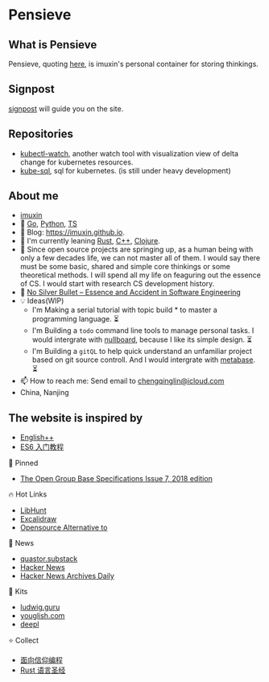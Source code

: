 # Pensieve

## What is Pensieve

Pensieve, quoting [here](https://en.wikipedia.org/wiki/Magical_objects_in_Harry_Potter#Pensieve), is imuxin's personal container for storing thinkings.

## Signpost

<i class="bi bi-signpost-fill"></i> [signpost](https://imuxin.github.io/#content/index) will guide you on the site.

## Repositories

- [kubectl-watch](https://github.com/imuxin/kubectl-watch), another watch tool with visualization view of delta change for kubernetes resources.
- [kube-sql](https://github.com/imuxin/kube-sql), sql for kubernetes. (is still under heavy development)

## About me

- <i class="bi bi-github"></i> [imuxin](https://github.com/imuxin)
- 💪 [Go](https://go.dev/), [Python](https://www.python.org/), [TS](https://www.typescriptlang.org/)
- 📜 Blog: https://imuxin.github.io.
- 🐾 I'm currently leaning [Rust](https://github.com/rust-lang/rust), [C++](https://en.cppreference.com/w/), [Clojure](https://clojure.org/).
- 🤔 Since open source projects are springing up, as a human being with only a few decades life, we can not master all of them. I would say there must be some basic, shared and simple core thinkings or some theoretical methods. I will spend all my life on feaguring out the essence of CS. I would start with research CS development history.
- 🤟 [No Silver Bullet – Essence and Accident in Software Engineering](https://en.wikipedia.org/wiki/No_Silver_Bullet)
- 💡 Ideas(WIP)
  - I'm Making a serial tutorial with topic build \* to master a programming language. ⏳
  - I'm Building a `todo` command line tools to manage personal tasks. I would intergrate with [nullboard](https://github.com/apankrat/nullboard), because I like its simple design. ⏳
  - I'm Building a `gitQL` to help quick understand an unfamiliar project based on git source controll. And I would intergrate with [metabase](https://github.com/metabase/metabase). ⏳
- 📫 How to reach me: Send email to <a href="mailto:chengqinglin@icloud.com">chengqinglin@icloud.com</a> <br>
- <i class="bi bi-geo-alt-fill"></i> China, Nanjing

## The website is inspired by

- [English++](https://englishplusplus.jcj.uj.edu.pl/index.html)
- [ES6 入门教程](https://es6.ruanyifeng.com/)

<div class="grey-margin">
  <p>📌 Pinned</p>
  <ul>
    <li><a href="https://imuxin.github.io/susv4-2018/">The Open Group Base Specifications Issue 7, 2018 edition</a></li>
  </ul>
  <p>🔥 Hot Links</p>
  <ul>
    <li><a href="https://www.libhunt.com/">LibHunt</a></li>
    <li><a href="https://excalidraw.com/">Excalidraw</a></li>
    <li><a href="https://www.opensourcealternative.to/">Opensource Alternative to</a></li>
  </ul>
  <p>📰 News</p>
  <ul>
    <li><a href="https://quastor.substack.com/">quastor.substack</a></li>
    <li><a href="https://news.ycombinator.com/">Hacker News</a></li>
    <li><a href="https://us1.campaign-archive.com/home/?u=faa8eb4ef3a111cef92c4f3d4&id=e505c88a2e">Hacker News Archives Daily</a></li>
  </ul>
  <p>🧰 Kits</p>
  <ul>
    <li><a href="https://ludwig.guru/">ludwig.guru</a></li>
    <li><a href="https://youglish.com/">youglish.com</a></li>
    <li><a href="https://www.deepl.com/translator">deepl</a></li>
  </ul>
  <p>⭐️ Collect</p>
  <ul>
    <li><a href="https://draveness.me/">面向信仰编程</a></li>
    <li><a href="https://course.rs/about-book.html">Rust 语言圣经</a></li>
  </ul>
</div>
